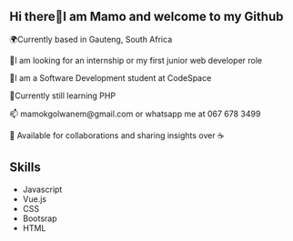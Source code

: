 <h2>Hi there👋I am Mamo and welcome to my Github</h2>
<p>🌍Currently based in Gauteng, South Africa</p>
<p>🔭I am looking for an internship or my first junior web developer role</p>
<p>🧠I am a Software Development student at CodeSpace</p>
<p>🌱Currently still learning PHP</p>
<p>📫 mamokgolwanem@gmail.com or whatsapp me at 067 678 3499</p>
<p>👯 Available for collaborations and sharing insights over ☕</p>
<h2>Skills</h2>
<ul>
<li>Javascript </li>
<li> Vue.js </li>
<li> CSS</li>
<li> Bootsrap </li>
<li>HTML</li>
</ul>

